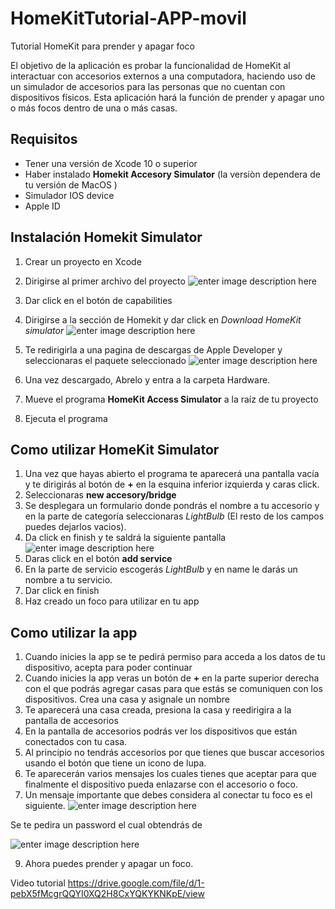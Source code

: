 # HomeKitTutorial-APP-movil
Tutorial HomeKit para prender y apagar foco

El objetivo de la aplicación es probar la funcionalidad de HomeKit al interactuar con accesorios externos a una computadora, haciendo uso de un simulador de accesorios para las personas que no cuentan con dispositivos físicos. Esta aplicación hará la función de prender y apagar uno o más focos dentro de una o más casas.


## Requisitos
- Tener una versión de Xcode 10 o superior
- Haber instalado **Homekit Accesory Simulator** (la versiòn dependera de tu versión de MacOS )
- Simulador IOS device
- Apple ID

## Instalación Homekit Simulator
1. Crear un proyecto en Xcode
2. Dirigirse al primer archivo del proyecto
![enter image description here](https://lh3.googleusercontent.com/KnckfabX-627Okn-6qleYXPv-IRRga5s2wbO21bOrCl2pflUNjTT0-eB510DILwPSGbg0r6779l0)
3. Dar click en el botón de capabilities
4. Dirigirse a la sección de Homekit y dar click en _Download HomeKit simulator_
![enter image description here](https://lh3.googleusercontent.com/tR80Ti8R2YJxPUy0b4G3ID8Q4hdYE-iyGTBT9JW0scasVcVyozd5FlD6KOoERtUsoJVRZ8TRkBGI)
5. Te redirigirla a una pagina de descargas de Apple Developer y seleccionaras el paquete seleccionado
![enter image description here](https://lh3.googleusercontent.com/nRpWSw6C3TF7GjGCipxdl3eW1Es3xJHxowQIl3NIgKQ5OcjSuoH6iAkIqUOHuaj7fVJwIClH1t4U)

6. Una vez descargado, Abrelo y entra a la carpeta Hardware.
7. Mueve el programa **HomeKit Access Simulator** a la raíz de tu proyecto
8. Ejecuta el programa

## Como utilizar HomeKit Simulator
1. Una vez que hayas abierto el programa te aparecerá una pantalla vacía y te dirigirás al botón de **+** en la esquina inferior izquierda y caras click.
2. Seleccionaras **new accesory/bridge**
3. Se desplegara un formulario donde pondrás el nombre a tu accesorio y en la parte de categoría seleccionaras _LightBulb_ (El resto de los campos puedes dejarlos vacios).
4. Da click en finish y te saldrá la siguiente pantalla
![enter image description here](https://lh3.googleusercontent.com/SyTJWPeCytDK0KGBb1QB4T8eWBZ6IKcqZ6auA9CCtQrlaMUfJUhnmGqZq4qzSnnCiMhMkuM0jc74)
5. Daras click en el botón **add service**
6. En la parte de servicio escogerás _LightBulb_ y en name le darás un nombre a tu servicio.
7. Dar click en finish
8. Haz creado un foco para utilizar en tu app

## Como utilizar la app
1. Cuando inicies la app se te pedirá permiso para acceda a los datos de tu dispositivo, acepta para poder continuar
2. Cuando inicies la app veras un botón de **+**  en la parte superior derecha con el que podrás agregar casas para que estás se comuniquen con los dispositivos. Crea una casa y asignale un nombre
3. Te aparecerá una casa creada, presiona la casa y reedirigira a la pantalla de accesorios
4. En la pantalla de accesorios podrás ver los dispositivos que están conectados con tu casa.
5. Al principio no tendrás accesorios por que tienes que buscar accesorios usando el botón que tiene un icono de lupa.
6. Te aparecerán varios mensajes los cuales tienes que aceptar para que finalmente el dispositivo pueda enlazarse con el accesorio o foco.
7. Un mensaje importante que debes considera al conectar tu foco es el siguiente.
![enter image description here](https://lh3.googleusercontent.com/7RBlwNV643ScSuiYhVGHybBnKdChbBgN2vMLS5k7NVy80zDVm1d6jaiTu-Bz7WOzQwwVJIGfh0v2)

Se te pedira un password el cual obtendrás de 

![enter image description here](https://lh3.googleusercontent.com/g-X3NrWhDBDhkwSlbmi2lLjJAtccLk16rtXQWX3jpHaCk3aIx9-bIID0WriNOmc-6VqVsO3SFzWf)

9. Ahora puedes prender y apagar un foco.

Video tutorial
https://drive.google.com/file/d/1-pebX5fMcgrQQYI0XQ2H8CxYQKYKNKpE/view
